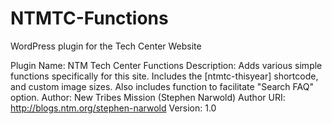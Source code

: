 NTMTC-Functions
===============

WordPress plugin for the Tech Center Website

Plugin Name: NTM Tech Center Functions
Description: Adds various simple functions specifically for this site. Includes the [ntmtc-thisyear] shortcode, and custom image sizes. Also includes function to facilitate "Search FAQ" option.
Author: New Tribes Mission (Stephen Narwold)
Author URI: http://blogs.ntm.org/stephen-narwold
Version: 1.0
